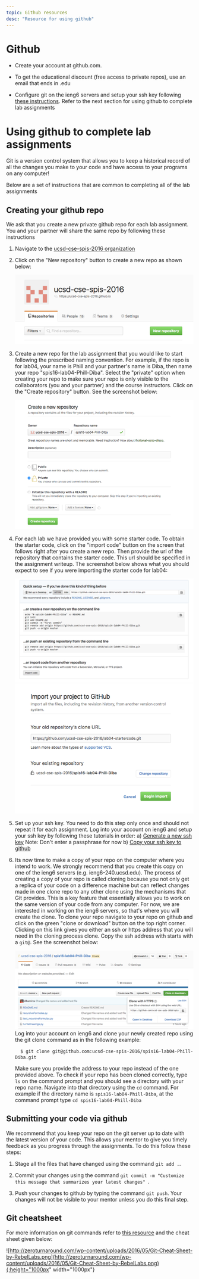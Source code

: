 ```yaml
---
topic: Github resources
desc: "Resource for using github"
---
```


# Github

* Create your account at github.com.  
 - To get the educational discount (free access to private repos), use an email that ends in .edu

* Configure git on the ieng6 servers and setup your ssh key following [these instructions](https://help.github.com/articles/adding-a-new-ssh-key-to-your-github-account/). Refer to the next section for using github to complete lab assignments

# Using github to complete lab assignments

Git is a version control system that allows you to keep a historical record of all the changes you make to your code and have access to your programs on any computer!

Below are a set of instructions that are common to completing all of the lab assignments

## Creating your github repo

We ask that you create a new private github repo for each lab assignment.
You and your partner will share the same repo by following these instructions

1. Navigate to the [ucsd-cse-spis-2016 organization](https://github.com/ucsd-cse-spis-2016)

2. Click on the "New repository" button to create a new repo as shown below: 

   ![new repo](/images/new-repo-begin.png)

3. Create a new repo for the lab assignment that you would like to start following the prescribed naming convention. For example, if the repo is for lab04, your name is Phill and your partner's name is Diba, then name your repo "spis16-lab04-Phill-Diba". Select the "private" option when creating your repo to make sure your repo is only visible to the collaborators (you and your partner) and the course instructors. Click on the "Create repository" button. See the screenshot below:
	
	![new repo](/images/create-new-repo.png)

4. For each lab we have provided you with some starter code. To obtain the starter code, click on the "import code" button on the screen that follows right after you create a new repo. Then provide the url of the repository that contains the starter code. This url should be specified in the assignment writeup. The screenshot below shows what you should expect to see if you were importing the starter code for lab04: 
	
	![new repo](/images/import-code1.png)![new repo](/images/import-code2.png)

5. Set up your ssh key. You need to do this step only once and should not repeat it for each assignment. Log into your account on ieng6 and setup your ssh key by following these tutorials in order: a) [Generate a new ssh key](https://help.github.com/articles/generating-a-new-ssh-key-and-adding-it-to-the-ssh-agent/) Note: Don't enter a passphrase for now b) [Copy your ssh key to github](https://help.github.com/articles/adding-a-new-ssh-key-to-your-github-account/)

6. Its now time to make a copy of your repo on the computer where you intend to work. We strongly recommend that you create this copy on one of the ieng6 servers (e.g. ieng6-240.ucsd.edu). The process of creating a copy of your repo is called cloning because you not only get a replica of your code on a difference machine but can reflect changes made in one clone repo to any other clone using the mechanisms that Git provides. This is a key feature that essentially allows you to work on the same version of your code from any computer. For now, we are interested in working on the ieng6 servers, so that's where you will create the clone. To clone your repo navigate to your repo on github and click on the green "clone or download" button on the top right corner. Clicking on this link gives you either an ssh or https address that you will need in the cloning process clone. Copy the ssh address with starts with a `git@`. See the screenshot below: 
	
	![new repo](/images/get-repo-url.png) 
	Log into your account on ieng6 and clone your newly created repo using the git clone command as in the following example:

	```
      $ git clone git@github.com:ucsd-cse-spis-2016/spis16-lab04-Phill-Diba.git

	```
	Make sure you provide the address to your repo instead of the one provided above. To check if your repo has been cloned correctly, type `ls` on the command prompt and you should see a directory with your repo name. Navigate into that directory using the `cd` command. For example if the directory name is `spis16-lab04-Phill-Diba`, at the command prompt type `cd spis16-lab04-Phill-Diba`


## Submitting your code via github

We recommend that you keep your repo on the git server up to date with the latest version of your code. This allows your mentor to give you timely feedback as you progress through the assignments. To do this follow these steps:

1. Stage all the files that have changed using the command `git add .`. 

2. Commit your changes using the command `git commit -m "Customize this message that summarizes your latest changes" `. 

3. Push your changes to github by typing the command `git push`. Your changes will not be visible to your mentor unless you do this final step.

## Git cheatsheet

For more information on git commands refer to [this resource](http://zeroturnaround.com/rebellabs/git-commands-and-best-practices-cheat-sheet/) and the cheat sheet given below:

![http://zeroturnaround.com/wp-content/uploads/2016/05/Git-Cheat-Sheet-by-RebelLabs.png](http://zeroturnaround.com/wp-content/uploads/2016/05/Git-Cheat-Sheet-by-RebelLabs.png){:height="1000px" width="1000px"}
